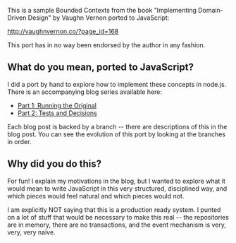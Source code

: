 This is a sample Bounded Contexts from the book
"Implementing Domain-Driven Design" by Vaughn Vernon ported to JavaScript:

http://vaughnvernon.co/?page_id=168

This port has in no way been endorsed by the author in any fashion.

## What do you mean, ported to JavaScript?

I did a port by hand to explore how to implement these concepts in node.js.
There is an accompanying blog series available here:

* [Part 1: Running the Original](http://david.wangfaulkner.com/iddd-in-javascript-part-1-running-the-original)
* [Part 2: Tests and Decisions](http://david.wangfaulkner.com/iddd-in-javascript-part-2-tests-and-decisions)

Each blog post is backed by a branch -- there are descriptions of this in the blog post. You can see the evolution of this port by looking at the branches in
order.

## Why did you do this?

For fun! I explain my motivations in the blog, but I wanted to explore what it would mean to write JavaScript in this very structured, disciplined way, and which pieces would feel natural and which pieces would not.

I am explicitly NOT saying that this is a production ready system. I punted on a lot of stuff that would be necessary to make this real -- the repositories are in memory, there are no transactions, and the event mechanism is very, very, very naïve.
